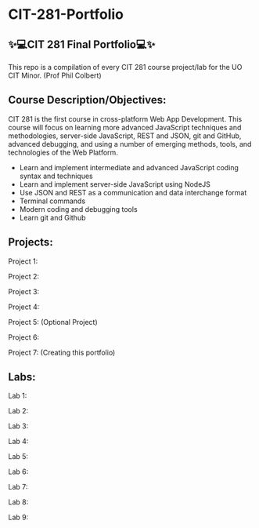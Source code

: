 # CIT-281-Portfolio
✨💻CIT 281 Final Portfolio💻✨
-----------------------------------------------------------------------------------------------------------------------
This repo is a compilation of every CIT 281 course project/lab for the UO CIT Minor. (Prof Phil Colbert)

Course Description/Objectives:
-----------------------------------------------------------------------------------------------------------------------
CIT 281 is the first course in cross-platform Web App Development. This course will focus on learning more advanced JavaScript techniques and methodologies, server-side JavaScript, REST and JSON, git and GitHub, advanced debugging, and using a number of emerging methods, tools, and technologies of the Web Platform.

- Learn and implement intermediate and advanced JavaScript coding syntax and techniques
- Learn and implement server-side JavaScript using NodeJS
- Use JSON and REST as a communication and data interchange format
- Terminal commands
- Modern coding and debugging tools
- Learn git and Github

Projects:
---------
Project 1:

Project 2:

Project 3:

Project 4:

Project 5: (Optional Project)

Project 6:

Project 7: (Creating this portfolio)

Labs: 
-----

Lab 1:

Lab 2:

Lab 3:

Lab 4:

Lab 5:

Lab 6:

Lab 7:

Lab 8:

Lab 9:
